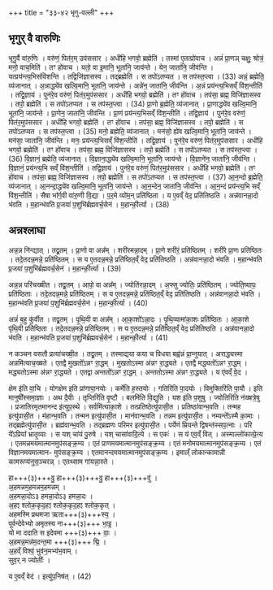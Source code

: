 +++
title = "३३-४२ भृगु-वल्ली"
+++
## भृगुर् वै वारुणिः
भृगु॒र्वै वा॑रु॒णिः । वरु॑णं॒ पित॑र॒म् उप॑ससार । अधी॑हि भगवो॒ ब्रह्मेति॑ । तस्मा॑ ए॒तत्प्रो॑वाच । अन्नं॑ प्रा॒णञ् चक्षुः॒ श्रोत्रं॒ मनो॒ वाच॒मिति॑ । तꣳ हो॑वाच । यतो॒ वा इ॒मानि॒ भूता॑नि॒ जाय॑न्ते । येन॒ जाता॑नि॒ जीव॑न्ति । यत्प्रय॑न्त्य॒भिसंवि॑शन्ति । तद्विजि॑ज्ञासस्व । तद्ब्रह्मेति॑ । स तपो॑ऽतप्यत । स तप॑स्त॒प्त्वा । (33)
अन्नं॒ ब्रह्मेति॒ व्य॑जानात् । अ॒न्नाद्ध्ये॑व खल्वि॒मानि॒ भूता॑नि॒ जाय॑न्ते । अन्ने॑न॒ जाता॑नि॒ जीव॑न्ति । अ॒न्नं प्रय॑न्त्य॒भिसव्ँ वि॑श॒न्तीति॑ । तद्वि॒ज्ञाय॑ । पुन॑रे॒व वरु॑णं॒ पित॑र॒मुप॑ससार । अधी॑हि भगवो॒ ब्रह्मेति॑ । तꣳ हो॑वाच । तप॑सा॒ ब्रह्म॒ विजि॑ज्ञासस्व । तपो॒ ब्रह्मेति॑ । स तपो॑ऽतप्यत । स तप॑स्त॒प्त्वा । (34)
प्रा॒णो ब्र॒ह्मेति॒ व्य॑जानात् । प्रा॒णाद्ध्ये॑व खल्वि॒मानि॒ भूता॑नि॒ जाय॑न्ते । प्रा॒णेन॒ जाता॑नि॒ जीव॑न्ति । प्रा॒णं प्रय॑न्त्य॒भिसव्ँ वि॑श॒न्तीति॑ । तद्वि॒ज्ञाय॑ । पुन॑रे॒व वरु॑णं॒ पित॑र॒मुप॑ससार । अधी॑हि भगवो॒ ब्रह्मेति॑ । तꣳ हो॑वाच । तप॑सा॒ ब्रह्म॒ विजि॑ज्ञासस्व । तपो॒ ब्रह्मेति॑ । स तपो॑ऽतप्यत । स तप॑स्त॒प्त्वा । (35)
मनो॒ ब्रह्मेति॒ व्य॑जानात् । मन॑सो॒ ह्ये॑व खल्वि॒मानि॒ भूता॑नि॒ जाय॑न्ते । मन॑सा॒ जाता॑नि॒ जीव॑न्ति । मनः॒ प्रय॑न्त्य॒भिसव्ँ वि॑श॒न्तीति॑ । तद्वि॒ज्ञाय॑ । पुन॑रे॒व वरु॑णं॒ पित॑र॒मुप॑ससार । अधी॑हि भगवो॒ ब्रह्मेति॑ । तꣳ हो॑वाच । तप॑सा॒ ब्रह्म॒ विजि॑ज्ञासस्व । तपो॒ ब्रह्मेति॑ । स तपो॑ऽतप्यत । स तप॑स्त॒प्त्वा । (36)
वि॒ज्ञानं॒ ब्रह्मेति॒ व्य॑जानात् । वि॒ज्ञाना॒द्ध्ये॑व खल्वि॒मानि॒ भूता॑नि॒ जाय॑न्ते । वि॒ज्ञाने॑न॒ जाता॑नि॒ जीव॑न्ति । वि॒ज्ञानं॒ प्रय॑न्त्य॒भि सव्ँ वि॑श॒न्तीति॑ । तद्वि॒ज्ञाय॑ । पुन॑रे॒व वरु॑णं॒ पित॑र॒मुप॑ससार । अधी॑हि भगवो॒ ब्रह्मेति॑ । तꣳ हो॑वाच । तप॑सा॒ ब्रह्म॒ विजि॑ज्ञासस्व । तपो॒ ब्रह्मेति॑ । स तपो॑ऽतप्यत । स तप॑स्त॒प्त्वा । (37)
आ॒न॒न्दो ब्र॒ह्मेति॒ व्य॑जानात् । आ॒नन्दा॒द्ध्ये॑व खल्वि॒मानि॒ भूता॑नि॒ जाय॑न्ते । आ॒न॒न्देन॒ जाता॑नि॒ जीव॑न्ति । आ॒न॒न्दं प्रय॑न्त्य॒भि सव्ँ वि॑श॒न्तीति॑ । सैषा भा᳚र्ग॒वी वा॑रु॒णी वि॒द्या । प॒र॒मे व्यो॑म॒न् प्रति॑ष्ठिता । य ए॒वव्ँ वेद॒ प्रति॑तिष्ठति । अन्न॑वानन्ना॒दो भ॑वति । म॒हान्भ॑वति प्र॒जया॑ प॒शुभि॑र्ब्रह्मवर्च॒सेन॑ । म॒हान्की॒र्त्या । (38)

## अन्नश्लाघा
अन्न॒न्न नि॑न्द्यात् । तद्व्र॒तम् । प्रा॒णो वा अन्न᳚म् । शरी॑रमन्ना॒दम् । प्रा॒णे शरी॑रं॒ प्रति॑ष्ठितम् । शरी॑रे प्रा॒णः प्रति॑ष्ठितः । तदे॒तदन्न॒मन्ने॒ प्रति॑ष्ठितम् । स य ए॒तदन्न॒मन्ने॒ प्रति॑ष्ठित॒व्ँ वेद॒ प्रति॑तिष्ठति । अन्न॑वानन्ना॒दो भ॑वति । म॒हान्भ॑वति प्र॒जया॑ प॒शुभि॑र्ब्रह्मवर्च॒सेन॑ । म॒हान्की॒र्त्या । (39)

अन्न॒न्न परि॑चख्षीत । तद्व्र॒तम् । आपो॒ वा अन्न᳚म् । ज्योति॑रन्ना॒दम् । अ॒फ्सु ज्योतिः॒ प्रति॑ष्ठितम् । ज्योति॒ष्यापः॒ प्रति॑ष्ठिताः । तदे॒तदन्न॒मन्ने॒ प्रति॑ष्ठितम् । स य ए॒तदन्न॒मन्ने॒ प्रति॑ष्ठित॒व्ँ वेद॒ प्रति॑तिष्ठति । अन्न॑वानन्ना॒दो भ॑वति । म॒हान्भ॑वति प्र॒जया॑ प॒शुभि॑र्ब्रह्मवर्च॒सेन॑ । म॒हान्की॒र्त्या । (40)

अन्नं॑ ब॒हु कु॑र्वीत । तद्व्र॒तम् । पृ॒थि॒वी वा अन्न᳚म् । आ॒का॒शो᳚ऽन्ना॒दः । पृ॒थि॒व्यामा॑का॒शः प्रति॑ष्ठितः । आ॒का॒शे पृ॑थि॒वी प्रति॑ष्ठिता । तदे॒तदन्न॒मन्ने॒ प्रति॑ष्ठितम् । स य ए॒तदन्न॒मन्ने॒ प्रति॑ष्ठित॒व्ँ वेद॒ प्रति॑तिष्ठति । अन्न॑वानन्ना॒दो भ॑वति । म॒हान्भ॑वति प्र॒जया॑ प॒शुभि॑र्ब्रह्मवर्च॒सेन॑ । म॒हान्की॒र्त्या । (41)

न कञ्चन वसतौ प्रत्या॑चख्षी॒त । तद्व्र॒तम् । तस्माद्यया कया च विधया बह्व॑न्नं प्रा॒प्नुयात् । अराद्ध्यस्मा अन्नमि॑त्याच॒ख्षते । एतद्वै मुखतो᳚ऽन्नꣳ रा॒द्धम् । मुखतोऽस्मा अ॑न्नꣳ रा॒द्ध्यते । एतद्वै मद्ध्यतो᳚ऽन्नꣳ रा॒द्धम् । मद्ध्यतोऽस्मा अ॑न्नꣳ रा॒द्ध्यते । एतद्वा अन्ततो᳚ऽन्नꣳ रा॒द्धम् । अन्ततोऽस्मा अ॑न्नꣳ रा॒द्ध्यते । य ए॑वव्ँ वे॒द ।

क्षेम इ॑ति वा॒चि । योगक्षेम इति प्रा॑णापा॒नयोः । कर्मे॑ति ह॒स्तयोः । गतिरि॑ति पा॒दयोः । विमुक्तिरि॑ति पा॒यौ । इति मानुषी᳚स्समा॒ज्ञाः । अथ दै॒वीः । तृप्तिरि॑ति वृ॒ष्टौ । बलमि॑ति वि॒द्युति । यश इ॑ति प॒शुषु । ज्योतिरिति न॑ख्षत्रे॒षु । प्रजातिरमृतमानन्द इ॑त्युप॒स्थे । सर्वमि॑त्याका॒शे । तत्प्रतिष्ठेत्यु॑पासी॒त । प्रतिष्ठा॑वान्भ॒वति । तन्मह इत्यु॑पासी॒त । म॑हान्भ॒वति । तन्मन इत्यु॑पासी॒त । मान॑वान्भ॒वति । तन्नम इत्यु॑पासी॒त । नम्यन्ते᳚ऽस्मै का॒माः । तद्ब्रह्मेत्यु॑पासी॒त । ब्रह्म॑वान्भ॒वति । तद्ब्रह्मणः परिमर इत्यु॑पासी॒त । पर्येणं म्रियन्ते द्विषन्त॑स्सप॒त्नाः । परि ये᳚ऽप्रिया᳚ भ्रातृ॒व्याः । स यश् चा॑यं पु॒रुषे । यश् चासा॑वादि॒त्ये । स एकः॑ । स य॑ एव॒व्ँ वित् । अस्माल्लो॑कात्प्रे॒त्य । एतमन्नमयमात्मानमुप॑सङ्क्र॒म्य । एतं प्राणमयमात्मानमुप॑सङ्क्र॒म्य । एतं मनोमयमात्मानमुप॑सङ्क्र॒म्य । एतं विज्ञानमयमात्मान- मुप॑सङ्क्र॒म्य । एतमानन्दमयमात्मानमुप॑सङ्क्र॒म्य । इमाल्ँ लोकान्कामान्नी कामरूप्य॑नुस॒ञ्चरन्न् । एतथ्साम गा॑यन्ना॒स्ते ।

हा+++(३)+++वु॒ हा+++(३)+++वु॒ हा+++(३)+++वु॑ ।  
अ॒हमन्नम॒हमन्नम॒हमन्नम् ।  
अ॒हमन्ना॒दोऽ३ हमन्ना॒दोऽ३ हमन्ना॒दः ।  
अ॒हꣵ श्लोक॒कृद॒हꣵ श्लोक॒कृद॒हꣵ श्लोक॒कृत् ।  
अहमस्मि प्रथमजा ऋता+++(३)+++स्य॒ ।  
पूर्वन्देवेभ्यो अमृतस्य ना+++(३)+++ भा॒इ॒ ।  
यो मा ददाति स इदेवमा +++(३)+++ वाः॒ ।  
अ॒हमन्न॒मन्न॑म॒दन्त॒मा +++(३)+++ द्मि॒ ।  
अ॒हव्ँ विश्वं॒ भुव॑न॒मभ्य॑भ॒वाम् ।  
सुव॒र् न ज्योतीः᳚ ।

य ए॒वव्ँ वेद॑ । इत्यु॑प॒निष॑त् । (42)